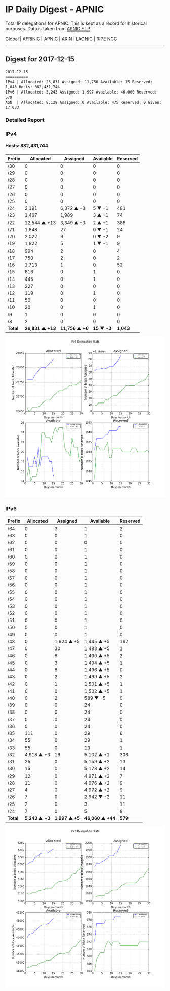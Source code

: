 # IP Daily Digest - APNIC

Total IP delegations for APNIC. This is kept as a record for historical purposes. Data is taken from [APNIC FTP](https://ftp.apnic.net/)

[Global](https://github.com/csmets/IP-Daily-Digest) | [AFRINIC](https://github.com/csmets/IP-Daily-Digest/tree/master/archives/AFRINIC) | [APNIC](https://github.com/csmets/IP-Daily-Digest/tree/master/archives/APNIC) | [ARIN](https://github.com/csmets/IP-Daily-Digest/tree/master/archives/ARIN) | [LACNIC](https://github.com/csmets/IP-Daily-Digest/tree/master/archives/LACNIC) | [RIPE NCC](https://github.com/csmets/IP-Daily-Digest/tree/master/archives/RIPE_NCC)

---

## Digest for 2017-12-15
```
2017-12-15
==========
IPv4 | Allocated: 26,831 Assigned: 11,756 Available: 15 Reserved: 1,043 Hosts: 882,431,744
IPv6 | Allocated: 5,243 Assigned: 1,997 Available: 46,060 Reserved: 579
ASN  | Allocated: 8,129 Assigned: 0 Available: 475 Reserved: 0 Given: 17,033
```

### Detailed Report

### IPv4

#### Hosts: **882,431,744**

| Prefix | Allocated | Assigned | Available | Reserved |
| ----- | ----- | ----- | ----- | ----- |
| /30 | 0 | 0 | 0 | 0 |
| /29 | 0 | 0 | 0 | 0 |
| /28 | 0 | 0 | 0 | 0 |
| /27 | 0 | 0 | 0 | 0 |
| /26 | 0 | 0 | 0 | 0 |
| /25 | 0 | 0 | 0 | 0 |
| /24 | 2,191 | 6,372 ▲ +3 | 5 ▼ -1 | 481 |
| /23 | 1,467 | 1,989 | 3 ▲ +1 | 74 |
| /22 | 12,544 ▲ +13 | 3,349 ▲ +3 | 2 ▲ +1 | 388 |
| /21 | 1,848 | 27 | 0 ▼ -1 | 24 |
| /20 | 2,022 | 9 | 0 ▼ -2 | 9 |
| /19 | 1,822 | 5 | 1 ▼ -1 | 9 |
| /18 | 994 | 2 | 0 | 4 |
| /17 | 750 | 2 | 0 | 2 |
| /16 | 1,713 | 1 | 0 | 52 |
| /15 | 616 | 0 | 1 | 0 |
| /14 | 445 | 0 | 1 | 0 |
| /13 | 227 | 0 | 0 | 0 |
| /12 | 119 | 0 | 1 | 0 |
| /11 | 50 | 0 | 0 | 0 |
| /10 | 20 | 0 | 1 | 0 |
| /9 | 1 | 0 | 0 | 0 |
| /8 | 2 | 0 | 0 | 0 |
| **Total** | **26,831 ▲ +13** | **11,756 ▲ +6** | **15 ▼ -3** | **1,043** |

![ipv4-stats](ipv4-figure.png)

### IPv6

| Prefix | Allocated | Assigned | Available | Reserved |
| ----- | ----- | ----- | ----- | ----- |
| /64 | 0 | 3 | 1 | 2 |
| /63 | 0 | 0 | 1 | 0 |
| /62 | 0 | 0 | 0 | 0 |
| /61 | 0 | 0 | 1 | 0 |
| /60 | 0 | 0 | 1 | 0 |
| /59 | 0 | 0 | 1 | 0 |
| /58 | 0 | 0 | 1 | 0 |
| /57 | 0 | 0 | 1 | 0 |
| /56 | 0 | 0 | 1 | 0 |
| /55 | 0 | 0 | 1 | 0 |
| /54 | 0 | 0 | 1 | 0 |
| /53 | 0 | 0 | 1 | 0 |
| /52 | 0 | 0 | 1 | 0 |
| /51 | 0 | 0 | 1 | 0 |
| /50 | 0 | 0 | 1 | 0 |
| /49 | 0 | 0 | 1 | 0 |
| /48 | 0 | 1,924 ▲ +5 | 1,445 ▲ +5 | 162 |
| /47 | 0 | 30 | 1,483 ▲ +5 | 1 |
| /46 | 0 | 8 | 1,490 ▲ +5 | 2 |
| /45 | 0 | 3 | 1,494 ▲ +5 | 1 |
| /44 | 0 | 8 | 1,496 ▲ +5 | 0 |
| /43 | 0 | 2 | 1,499 ▲ +5 | 2 |
| /42 | 0 | 1 | 1,501 ▲ +5 | 1 |
| /41 | 0 | 0 | 1,502 ▲ +5 | 1 |
| /40 | 0 | 2 | 589 ▼ -5 | 0 |
| /39 | 0 | 0 | 24 | 0 |
| /38 | 0 | 0 | 24 | 0 |
| /37 | 0 | 0 | 24 | 0 |
| /36 | 0 | 0 | 24 | 0 |
| /35 | 111 | 0 | 29 | 6 |
| /34 | 55 | 0 | 29 | 1 |
| /33 | 55 | 0 | 13 | 1 |
| /32 | 4,918 ▲ +3 | 16 | 5,102 ▲ +1 | 306 |
| /31 | 25 | 0 | 5,159 ▲ +2 | 13 |
| /30 | 15 | 0 | 5,178 ▲ +2 | 14 |
| /29 | 12 | 0 | 4,971 ▲ +2 | 7 |
| /28 | 11 | 0 | 4,976 ▲ +2 | 9 |
| /27 | 4 | 0 | 4,972 ▲ +2 | 9 |
| /26 | 7 | 0 | 2,942 ▼ -2 | 11 |
| /25 | 2 | 0 | 3 | 11 |
| /24 | 7 | 0 | 5 | 8 |
| **Total** | **5,243 ▲ +3** | **1,997 ▲ +5** | **46,060 ▲ +44** | **579** |

![ipv6-stats](ipv6-figure.png)